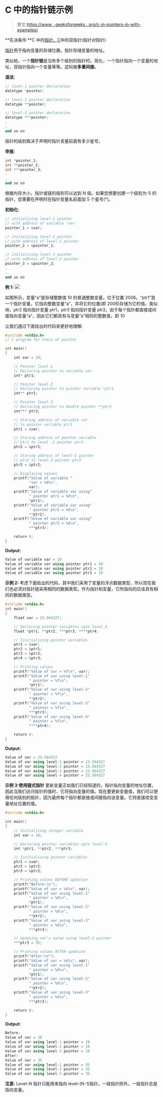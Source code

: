 # C 中的指针链示例

> 原文:[https://www . geeksforgeeks . org/c-in-pointers-in-with-examples/](https://www.geeksforgeeks.org/chain-of-pointers-in-c-with-examples/)

**先决条件:**C 中的[指针，](https://www.geeksforgeeks.org/pointers-in-c-and-c-set-1-introduction-arithmetic-and-array/)[C](https://www.geeksforgeeks.org/double-pointer-pointer-pointer-c/)中的双指针(指针对指针)

[指针](https://www.geeksforgeeks.org/pointers-in-c-and-c-set-1-introduction-arithmetic-and-array/)用于指向变量的存储位置。指针存储变量的地址。

类似地，一个**指针链**是当有多个级别的指针时。简化，一个指针指向一个变量的地址，双指针指向一个变量等等。这叫做**多重间接**。

**语法:**

```cpp
// level-1 pointer declaration
datatype *pointer; 

// level-2 pointer declaration
datatype **pointer; 

// level-3 pointer declaration
datatype ***pointer; 
.
.
and so on

```

指针的级别取决于声明时指针变量前面有多少星号。

**申报:**

```cpp
int *pointer_1;
int **pointer_2;
int ***pointer_3;
.
.
and so on

```

根据内存大小，指针或链的级别可以达到 N 级。如果您想要创建一个级别为-5 的指针，您需要在声明时在指针变量名前面加 5 个星号(*)。

**初始化:**

```cpp
// initializing level-1 pointer
// with address of variable 'var'
pointer_1 = &var;

// initializing level-2 pointer
// with address of level-1 pointer
pointer_2 = &pointer_1;

// initializing level-3 pointer
// with address of level-2 pointer
pointer_3 = &pointer_2;
.
.
and so on

```

**例 1:**
[![](img/89c16262b48c5120407463d25afca608.png)](https://media.geeksforgeeks.org/wp-content/uploads/20200218181458/chain_pointer-1-1.jpg)

如图所示，变量“a”是存储整数值 10 的普通整数变量，位于位置 2006。“ptr1”是一个指针变量，它指向整数变量“a”，并将它的位置(即 2006)存储为它的值。类似地，ptr2 指向指针变量 ptr1，ptr3 指向指针变量 ptr2。由于每个指针都直接或间接指向变量“a”，因此它们都具有与变量“a”相同的整数值，即 10

让我们通过下面给出的代码来更好地理解:

```cpp
#include <stdio.h>
// C program for chain of pointer

int main()
{
    int var = 10;

    // Pointer level-1
    // Declaring pointer to variable var
    int* ptr1;

    // Pointer level-2
    // Declaring pointer to pointer variable *ptr1
    int** ptr2;

    // Pointer level-3
    // Declaring pointer to double pointer **ptr2
    int*** ptr3;

    // Storing address of variable var
    // to pointer variable ptr1
    ptr1 = &var;

    // Storing address of pointer variable
    // ptr1 to level -2 pointer ptr2
    ptr2 = &ptr1;

    // Storing address of level-2 pointer
    // ptr2 to level-3 pointer ptr3
    ptr3 = &ptr2;

    // Displaying values
    printf("Value of variable "
           "var = %d\n",
           var);
    printf("Value of variable var using"
           " pointer ptr1 = %d\n",
           *ptr1);
    printf("Value of variable var using"
           " pointer ptr2 = %d\n",
           **ptr2);
    printf("Value of variable var using"
           " pointer ptr3 = %d\n",
           ***ptr3);

    return 0;
}
```

**Output:**

```cpp
Value of variable var = 10
Value of variable var using pointer ptr1 = 10
Value of variable var using pointer ptr2 = 10
Value of variable var using pointer ptr3 = 10

```

**示例 2:** 考虑下面给出的代码，其中我们采用了变量的浮点数据类型，所以现在我们也必须对指针链采用相同的数据类型。作为指针和变量，它所指向的应该具有相同的数据类型。

```cpp
#include <stdio.h>
int main()
{
    float var = 23.564327;

    // Declaring pointer variables upto level_4
    float *ptr1, **ptr2, ***ptr3, ****ptr4;

    // Iinitializing pointer variables
    ptr1 = &var;
    ptr2 = &ptr1;
    ptr3 = &ptr2;
    ptr4 = &ptr3;

    // Printing values
    printf("Value of var = %f\n", var);
    printf("Value of var using level-1"
           " pointer = %f\n",
           *ptr1);
    printf("Value of var using level-2"
           " pointer = %f\n",
           **ptr2);
    printf("Value of var using level-3"
           " pointer = %f\n",
           ***ptr3);
    printf("Value of var using level-4"
           " pointer = %f\n",
           ****ptr4);

    return 0;
}
```

**Output:**

```cpp
Value of var = 23.564327
Value of var using level-1 pointer = 23.564327
Value of var using level-2 pointer = 23.564327
Value of var using level-3 pointer = 23.564327
Value of var using level-4 pointer = 23.564327

```

**示例 3:使用链式指针**
更新变量正如我们已经知道的，指针指向变量的地址位置，因此当我们访问指针的值时，它将指向变量的值。现在要更新变量值，我们可以使用任何级别的指针，因为最终每个指针都直接或间接指向该变量。它将直接改变变量地址位置的值。

```cpp
#include <stdio.h>

int main()
{
    // Initializing integer variable
    int var = 10;

    // Declaring pointer variables upto level-3
    int *ptr1, **ptr2, ***ptr3;

    // Iinitializing pointer variables
    ptr1 = &var;
    ptr2 = &ptr1;
    ptr3 = &ptr2;

    // Printing values BEFORE updation
    printf("Before:\n");
    printf("Value of var = %d\n", var);
    printf("Value of var using level-1"
           " pointer = %d\n",
           *ptr1);
    printf("Value of var using level-2"
           " pointer = %d\n",
           **ptr2);
    printf("Value of var using level-3"
           " pointer = %d\n",
           ***ptr3);

    // Updating var's value using level-3 pointer
    ***ptr3 = 35;

    // Printing values AFTER updation
    printf("After:\n");
    printf("Value of var = %d\n", var);
    printf("Value of var using level-1"
           " pointer = %d\n",
           *ptr1);
    printf("Value of var using level-2"
           " pointer = %d\n",
           **ptr2);
    printf("Value of var using level-3"
           " pointer = %d\n",
           ***ptr3);

    return 0;
}
```

**Output:**

```cpp
Before:
Value of var = 10
Value of var using level-1 pointer = 10
Value of var using level-2 pointer = 10
Value of var using level-3 pointer = 10
After:
Value of var = 35
Value of var using level-1 pointer = 35
Value of var using level-2 pointer = 35
Value of var using level-3 pointer = 35

```

**注意:** Level-N 指针只能用来指向 level-(N-1)指针。一级指针除外。一级指针总是指向变量。